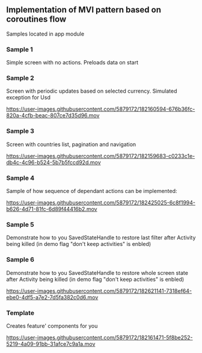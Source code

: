 ## Implementation of MVI pattern based on coroutines flow


Samples located in app module

### Sample 1

Simple screen with no actions. Preloads data on start

### Sample 2

Screen with periodic updates based on selected currency. Simulated exception for Usd

https://user-images.githubusercontent.com/5879172/182160594-676b36fc-820a-4cfb-beac-807ce7d35d96.mov


### Sample 3

Screen with countries list, pagination and navigation

https://user-images.githubusercontent.com/5879172/182159683-c0233c1e-db4c-4c96-b524-5b7b5fccd92d.mov


### Sample 4

Sample of how sequence of dependant actions can be implemented: 

https://user-images.githubusercontent.com/5879172/182425025-6c8f1994-b626-4d71-81fc-6d89f44416b2.mov


### Sample 5

Demonstrate how to you SavedStateHandle to restore last filter after Activity being killed (in demo flag "don't keep activities" is enbled)

### Sample 6

Demonstrate how to you SavedStateHandle to restore whole screen state after Activity being killed (in demo flag "don't keep activities" is enbled)

https://user-images.githubusercontent.com/5879172/182621141-7318ef64-ebe0-4df5-a7e2-7d5fa382c0d6.mov



### Template 

Creates feature' components for you

https://user-images.githubusercontent.com/5879172/182161471-5f8be252-5219-4a09-91bb-31afce7c9a1a.mov




